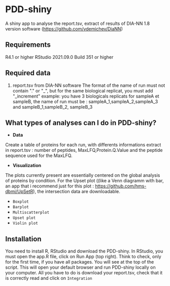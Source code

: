 # PDD-shiny
A shiny app to analyse the report.tsv, extract of results of DIA-NN 1.8 version software (https://github.com/vdemichev/DiaNN)
## Requirements
R4.1 or higher
RStudio 2021.09.0 Build 351 or higher
## Required data
1. report.tsv from DIA-NN software
The format of the name of run must not contain "." or "_", but for the same biological replicat, you must add "_increment"
example: you have 3 biologicals replicats for sampleA et sampleB, the name of run must be : sampleA_1,sampleA_2,sampleA_3 and sampleB_1,sampleB_2, sampleB_3
## What types of analyses can I do in PDD-shiny?

* __Data__

Create a table of proteins for each run, with differents informations extract in report.tsv : number of peptides, MaxLFQ,Protein.Q.Value and the peptide sequence used for the MaxLFQ. 

* __Visualization__

The plots currently present are essentially centered on the global analysis of proteins by condition. For the Upset plot ((like a Venn diagramm with bar, an app that i recommend just for this plot : https://github.com/hms-dbmi/UpSetR), the intersection data are downloadable.


- `Boxplot ` 
- `Barplot`
- `Multiscatterplot`
- `Upset plot` 
- `Violin plot`

## Installation

You need to install R, RStudio and download the PDD-shiny. In RStudio, you must open the app.R file, click on Run App (top right). Think to check, only for the first time, if you have all packages. You will see at the top of the script.
This will open your default browser and run PDD-shiny locally on your computer. All you have to do is download your report.tsv, check that it is correctly read and click on `Integration`
